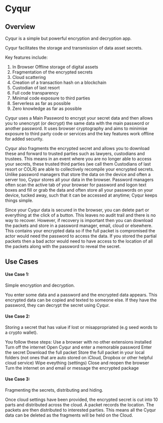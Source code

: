 
# Cyqur

## Overview

Cyqur is a simple but powerful encryption and decryption app. 

Cyqur facilitates the storage and transmission of data asset secrets.

Key features include:

1. In Browser Offline storage of digital assets
2. Fragmentation of the encrypted secrets
3. Cloud scattering
4. Creation of a transaction hash on a blockchain
5. Custodian of last resort
6. Full code transparency
7. Minimal code exposure to third parties
8. Serverless as far as possible
9. Zero knowledge as far as possible

Cyqur uses a Main Password to encrypt your secret data and then allows you to unencrypt (or decrypt) the same data with the main password or another password. It uses browser cryptography and aims to minimise exposure to third party code or services and the key features work offline for added security.

Cyqur also fragments the encrypted secret and allows you to download these and forward to trusted parties such as lawyers, custodians and trustees. This means in an event where you are no longer able to access your secrets, these trusted third parties (we call them Custodians of last resort or COLR) are able to collectively recompile your encrypted secrets. Unlike password managers that store the data on the device and often a server too, Cyqur stores all your data in the browser. Password managers often scan the active tab of your browser for password and logon text boxes and fill or grab the data and often store all your passwords on your device, tucked away, such that it can be accessed at anytime; Cyqur keeps things simple.

Since your Cyqur data is secured in the browser, you can delete part or everything at the click of a button. This leaves no audit trail and there is no way to recover. However, if recovery is important then you can download the packets and store in a password manager, email, cloud or elsewhere. This contains your encrypted data so if the full packet is compromised the actor would need the password to access the data. If you stored the partial packets then a bad actor would need to have access to the location of all the packets along with the password to reveal the secret.

## Use Cases

#### Use Case 1:
Simple encryption and decryption.

You enter some data and a password and the encrypted data appears. This encrypted data can be copied and texted to someone else. If they have the password, they can decrypt the secret using Cyqur. 

#### Use Case 2: 

Storing a secret that has value if lost or misappropriated (e.g seed words to a crypto wallet).

You follow these steps: Use a browser with no other extensions installed Turn off the internet Open Cyqur and enter a memorable password Enter the secret Download the full packet Store the full packet in your local folders (not ones that are auto stored on iCloud, Dropbox or other helpful cloud service) Wipe eveything (settings) Close and reopen the browser Turn the internet on and email or message the encrypted package 

#### Use Case 3: 

Fragmenting the secrets, distributing and hiding. 

Once cloud settings have been provided, the encrypted secret is cut into 10 parts and distributed across the cloud. A packet records the location. The packets are then distributed to interested parties. This means all the Cyqur data can be deleted as the fragments will be held on the Cloud.


